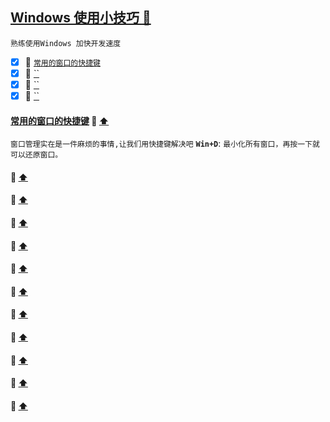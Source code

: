 <a id="top" href="#top">Windows 使用小技巧 :maple_leaf:</a> 
----
`熟练使用Windows 加快开发速度`

- [x] :maple_leaf: <a href="#QucikKey">`常用的窗口的快捷键`</a>
- [x] :maple_leaf: <a href="#">``</a>
- [x] :maple_leaf: <a href="#">``</a>
- [x] :maple_leaf: <a href="#">``</a>

####  <a id="QucikKey" href="#QucikKey">常用的窗口的快捷键</a>  :star2: <a href="#top"> :arrow_up: </a>
`窗口管理实在是一件麻烦的事情,让我们用快捷键解决吧`
**`Win+D`**: `最小化所有窗口，再按一下就可以还原窗口。` 
####  <a id="" href="#"></a>  :star2: <a href="#top"> :arrow_up: </a>
####  <a id="" href="#"></a>  :star2: <a href="#top"> :arrow_up: </a>
####  <a id="" href="#"></a>  :star2: <a href="#top"> :arrow_up: </a>
####  <a id="" href="#"></a>  :star2: <a href="#top"> :arrow_up: </a>
####  <a id="" href="#"></a>  :star2: <a href="#top"> :arrow_up: </a>
####  <a id="" href="#"></a>  :star2: <a href="#top"> :arrow_up: </a>
####  <a id="" href="#"></a>  :star2: <a href="#top"> :arrow_up: </a>
####  <a id="" href="#"></a>  :star2: <a href="#top"> :arrow_up: </a>
####  <a id="" href="#"></a>  :star2: <a href="#top"> :arrow_up: </a>
####  <a id="" href="#"></a>  :star2: <a href="#top"> :arrow_up: </a>
####  <a id="" href="#"></a>  :star2: <a href="#top"> :arrow_up: </a>







